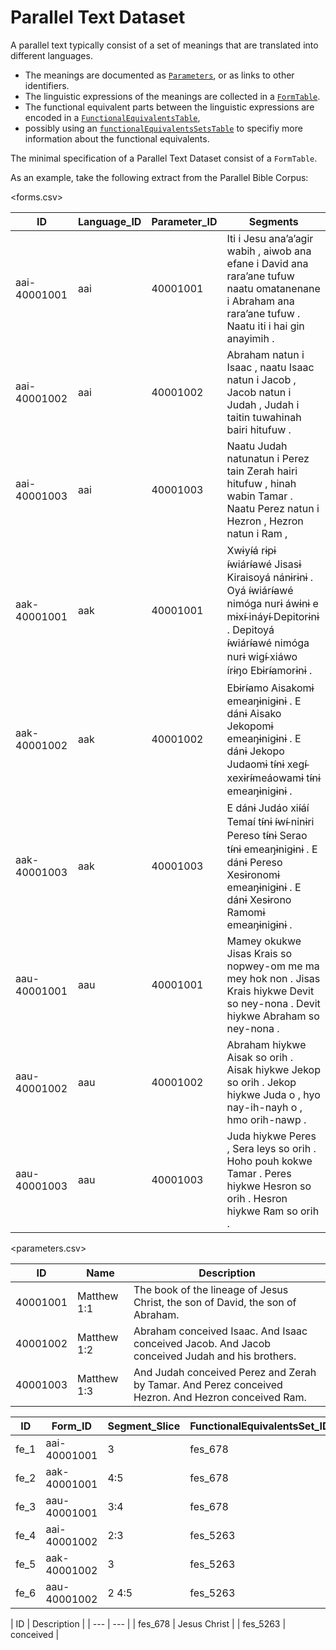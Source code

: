 # Parallel Text Dataset

A parallel text typically consist of a set of meanings that are translated into different languages.

- The meanings are documented as [`Parameters`](../../components/parameters), or as links to other identifiers.
- The linguistic expressions of the meanings are collected in a [`FormTable`](../../components/forms).
- The functional equivalent parts between the linguistic expressions are encoded in a [`FunctionalEquivalentsTable`](../../components/functionalequivalents), 
- possibly using an [`functionalEquivalentsSetsTable`](../../components/functionalequivalentssets) to specifiy more information about the functional equivalents.

The minimal specification of a Parallel Text Dataset consist of a `FormTable`.

As an example, take the following extract from the Parallel Bible Corpus:

<forms.csv>

| ID | Language\_ID | Parameter_ID | Segments |
| --- | --- | --- | --- |
| aai-40001001 | aai | 40001001 | Iti i Jesu ana’a’agir wabih , aiwob ana efane i David ana rara’ane tufuw naatu omatanenane i Abraham ana rara’ane tufuw . Naatu iti i hai gin anayimih . |
| aai-40001002 | aai | 40001002 | Abraham natun i Isaac , naatu Isaac natun i Jacob , Jacob natun i Judah , Judah i taitin tuwahinah bairi hitufuw . |
| aai-40001003 | aai | 40001003 | Naatu Judah natunatun i Perez tain Zerah hairi hitufuw , hinah wabin Tamar . Naatu Perez natun i Hezron , Hezron natun i Ram , |
| aak-40001001 | aak | 40001001 | Xwɨyí̵á rɨpɨ í̵wiárí̵awé Jisasɨ Kiraisoyá nánɨrɨnɨ . Oyá í̵wiárí̵awé nimóga nurɨ áwɨnɨ e mɨxí̵ ináyí̵ Depitorɨnɨ . Depitoyá í̵wiárí̵awé nimóga nurɨ wigí̵ xiáwo írɨŋo Ebɨrí̵amorɨnɨ . |
| aak-40001002 | aak | 40001002 | Ebɨrí̵amo Aisakomɨ emeaŋɨnigɨnɨ . E dánɨ Aisako Jekopomɨ emeaŋɨnigɨnɨ . E dánɨ Jekopo Judaomɨ tí̵nɨ xegí̵ xexɨrí̵meáowamɨ tí̵nɨ emeaŋɨnigɨnɨ . |
| aak-40001003 | aak | 40001003 | E dánɨ Judáo xií̵áí Temaí tí̵nɨ í̵wí̵ ninɨri Pereso tí̵nɨ Serao tí̵nɨ emeaŋɨnigɨnɨ . E dánɨ Pereso Xesɨronomɨ emeaŋɨnigɨnɨ . E dánɨ Xesɨrono Ramomɨ emeaŋɨnigɨnɨ . |
| aau-40001001 | aau | 40001001 | Mamey okukwe Jisas Krais so nopwey-om me ma mey hok non . Jisas Krais hiykwe Devit so ney-nona . Devit hiykwe Abraham so ney-nona . |
| aau-40001002 | aau | 40001002 | Abraham hiykwe Aisak so orih . Aisak hiykwe Jekop so orih . Jekop hiykwe Juda o , hyo nay-ih-nayh o , hmo orih-nawp . |
| aau-40001003 | aau | 40001003 | Juda hiykwe Peres , Sera leys so orih . Hoho pouh kokwe Tamar . Peres hiykwe Hesron so orih . Hesron hiykwe Ram so orih . |

<parameters.csv>

| ID | Name | Description |
| --- | --- | --- |
| 40001001 | Matthew 1:1 | The book of the lineage of Jesus Christ, the son of David, the son of Abraham. |
| 40001002 | Matthew 1:2 | Abraham conceived Isaac. And Isaac conceived Jacob. And Jacob conceived Judah and his brothers. |
| 40001003 | Matthew 1:3 | And Judah conceived Perez and Zerah by Tamar. And Perez conceived Hezron. And Hezron conceived Ram. |

<functionalEquivalentsTable>

| ID | Form_ID | Segment_Slice | FunctionalEquivalentsSet_ID |
| --- | --- | --- | --- |
| fe_1 | aai-40001001 | 3 | fes_678 |
| fe_2 | aak-40001001 | 4:5 | fes_678 |
| fe_3 | aau-40001001 | 3:4 | fes_678 |
| fe_4 | aai-40001002 | 2:3 | fes_5263 |
| fe_5 | aak-40001002 | 3 | fes_5263 |
| fe_6 | aau-40001002 | 2 4:5 | fes_5263 |

<functionalEquivalentsSetsTable>
| ID | Description |
| --- | --- |
| fes_678 | Jesus Christ |
| fes_5263 | conceived |
